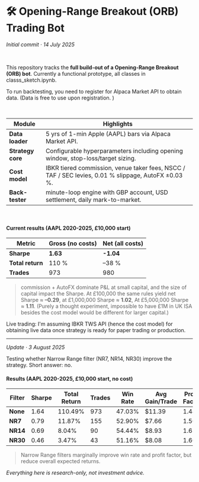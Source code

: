# 🛠️  Opening-Range Breakout (ORB) Trading Bot

*Initial commit  ·  14 July 2025*

<br>

This repository tracks the **full build-out of a Opening-Range Breakout (ORB) bot**. Currently a functional prototype, all classes in classs_sketch.ipynb. 

To run backtesting, you need to register for Alpaca Market API to obtain data. (Data is free to use upon registration. )

<br>

| Module | Highlights |
|--------|------------|
| **Data loader** | 5 yrs of 1-min Apple (AAPL) bars via Alpaca Market API. |
| **Strategy core** | Configurable hyperparameters including opening window, stop-loss/target sizing. |
| **Cost model** | IBKR tiered commission, venue taker fees, NSCC / TAF / SEC levies, 0.01 % slippage, AutoFX ±0.03 %. |
| **Back-tester** | minute-loop engine with GBP account, USD settlement, daily mark-to-market. |
<br>


#### Current results (AAPL 2020-2025, £10,000 start)

| Metric             | Gross (no costs) | Net (all costs) |
|--------------------|------------------|-----------------|
| **Sharpe**         | **1.63**         | **-1.04**       |
| **Total return**   | 110 %            | –38 %           |
| **Trades**         | 973              | 980             |

> commission + AutoFX dominate P&L at small capital, and the size of capital impact the Sharpe. At £100,000 the same rules yield net Sharpe ≈ **–0.29**, at £1,000,000 Sharpe ≈ **1.02**, At £5,000,000 Sharpe ≈ **1.11**. (Purely a thought experiment, impossible to have £1M in UK ISA besides the cost model would be different for larger capital.)

Live trading: I'm assuming IBKR TWS API (hence the cost model) for obtaining live data once strategy is ready for paper trading or production.

---

*Update  ·  3 August 2025*

Testing whether Narrow Range filter (NR7, NR14, NR30) improve the strategy. Short answer: no.  

#### Results (AAPL 2020-2025, £10,000 start, no cost)

| Filter     | Sharpe | Total Return | Trades | Win Rate | Avg Gain/Trade | Profit Factor |
|------------|--------|---------------|--------|-----------|----------------|----------------|
| **None**   | 1.64  | 110.49%     | 973    | 47.03%    | $11.39         | 1.44           |
| **NR7**    | 0.79   | 11.87%        | 155    | 52.90%    | $7.66          | 1.50           |
| **NR14**   | 0.69   | 8.04%         | 90     | 54.44%    | $8.93          | 1.63           |
| **NR30**   | 0.46   | 3.47%         | 43     | 51.16%    | $8.08          | 1.60           |

> Narrow Range filters marginally improve win rate and profit factor, but reduce overall expected returns.

*Everything here is research-only, not investment advice.*
